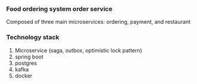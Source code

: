 ### Food ordering system order service

Composed of three main microservices: ordering, payment, and restaurant

### Technology stack

1. Microservice (saga, outbox, optimistic lock pattern)
2. spring boot
3. postgres
4. kafka
5. docker